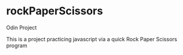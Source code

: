 # rockPaperScissors
Odin Project 

This is a project practicing javascript via a quick Rock Paper Scissors program

